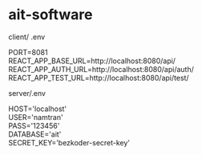# ait-software

client/ .env 

PORT=8081 \
REACT_APP_BASE_URL=http://localhost:8080/api/ \
REACT_APP_AUTH_URL=http://localhost:8080/api/auth/ \
REACT_APP_TEST_URL=http://localhost:8080/api/test/

server/.env 

HOST='localhost'\
USER='namtran'\
PASS='123456'\
DATABASE='ait'\
SECRET_KEY='bezkoder-secret-key'
